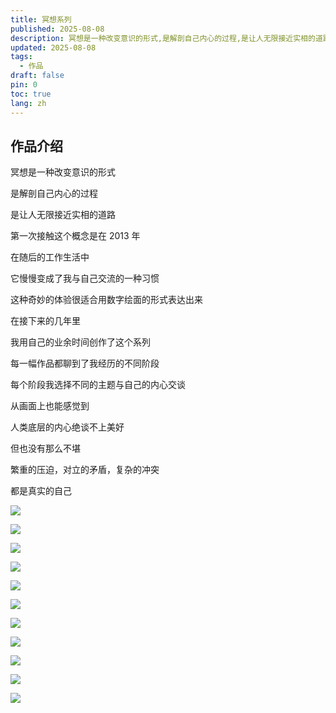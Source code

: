 ```yaml
---
title: 冥想系列
published: 2025-08-08
description: 冥想是一种改变意识的形式,是解剖自己内心的过程,是让人无限接近实相的道路,第一次接触这个概念是在2013年,在随后的工作生活中,它慢慢变成了我与自己交流的一种习,站酷聚集了1800万设计师、摄影师、插画师、艺术家、创意人,设计创意群体中具有较高的影响力与号召力.
updated: 2025-08-08
tags:
  - 作品
draft: false
pin: 0
toc: true
lang: zh
---
```


## 作品介绍

冥想是一种改变意识的形式

是解剖自己内心的过程

是让人无限接近实相的道路

第一次接触这个概念是在 2013 年

在随后的工作生活中

它慢慢变成了我与自己交流的一种习惯

这种奇妙的体验很适合用数字绘面的形式表达出来

在接下来的几年里

我用自己的业余时间创作了这个系列

每一幅作品都聊到了我经历的不同阶段

每个阶段我选择不同的主题与自己的内心交谈

从画面上也能感觉到

人类底层的内心绝谈不上美好

但也没有那么不堪

繁重的压迫，对立的矛盾，复杂的冲突

都是真实的自己

![](../_images/冥想系列-1754664741640.webp)

![](../_images/冥想系列-1754664750528.webp)

![](../_images/冥想系列-1754664757458.webp)

![](../_images/冥想系列-1754664764581.webp)

![](../_images/冥想系列-1754664772045.webp)

![](../_images/冥想系列-1754664780351.webp)

![](../_images/冥想系列-1754664786331.webp)

![](../_images/冥想系列-1754664798635.webp)

![](../_images/冥想系列-1754664814920.webp)

![](../_images/冥想系列-1754664822895.webp)

![](../_images/冥想系列-1754664829706.webp)